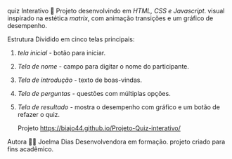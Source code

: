   quiz Interativo 🧠
Projeto desenvolvindo em *HTML, CSS e Javascript*.
visual inspirado na estética *matrix*, com animação transições e um gráfico de desempenho.

  Estrutura 
Dividido em cinco telas principais:
1. *tela inicial* - botão para iniciar.
2. *Tela de nome* - campo para digitar o nome do participante.
3. *Tela de introdução* - texto de boas-vindas.
4. *Tela de perguntas* - questões com múltiplas opções.
5. *Tela de resultado* - mostra o desempenho com gráfico e um botão de refazer o quiz.

   Projeto
https://biajo44.github.io/Projeto-Quiz-interativo/

  Autora 👩‍💻
Joelma Dias
Desenvolvendora em formação.
projeto criado para fins acadêmico.
